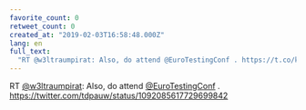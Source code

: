 ```yaml
---
favorite_count: 0
retweet_count: 0
created_at: "2019-02-03T16:58:48.000Z"
lang: en
full_text:
  "RT @w3ltraumpirat: Also, do attend @EuroTestingConf . https://t.co/kX5CiJjcVp"
---
```


RT [@w3ltraumpirat](https://twitter.com/w3ltraumpirat): Also, do attend
[@EuroTestingConf](https://twitter.com/EuroTestingConf) .
<https://twitter.com/tdpauw/status/1092085617729699842>
